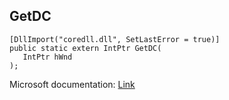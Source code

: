 ## GetDC

```
[DllImport("coredll.dll", SetLastError = true)]
public static extern IntPtr GetDC(
   IntPtr hWnd
);
```

Microsoft documentation: [Link](https://docs.microsoft.com/en-us/windows/win32/api/winuser/nf-winuser-getdc)
